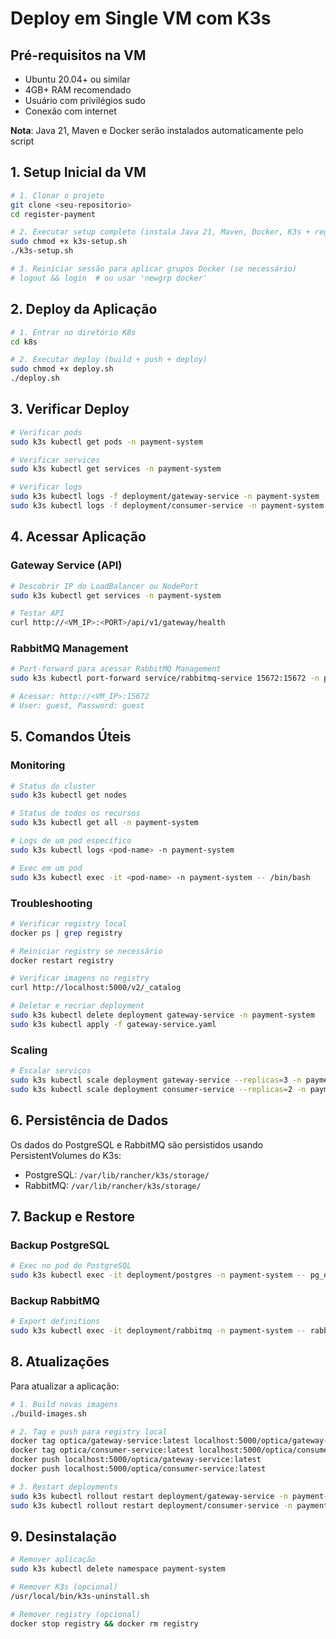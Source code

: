 # Deploy em Single VM com K3s

## Pré-requisitos na VM

- Ubuntu 20.04+ ou similar
- 4GB+ RAM recomendado
- Usuário com privilégios sudo
- Conexão com internet

**Nota**: Java 21, Maven e Docker serão instalados automaticamente pelo script

## 1. Setup Inicial da VM

```bash
# 1. Clonar o projeto
git clone <seu-repositorio>
cd register-payment

# 2. Executar setup completo (instala Java 21, Maven, Docker, K3s + registry local)
sudo chmod +x k3s-setup.sh
./k3s-setup.sh

# 3. Reiniciar sessão para aplicar grupos Docker (se necessário)
# logout && login  # ou usar 'newgrp docker'
```

## 2. Deploy da Aplicação

```bash
# 1. Entrar no diretório K8s
cd k8s

# 2. Executar deploy (build + push + deploy)
sudo chmod +x deploy.sh
./deploy.sh
```

## 3. Verificar Deploy

```bash
# Verificar pods
sudo k3s kubectl get pods -n payment-system

# Verificar services
sudo k3s kubectl get services -n payment-system

# Verificar logs
sudo k3s kubectl logs -f deployment/gateway-service -n payment-system
sudo k3s kubectl logs -f deployment/consumer-service -n payment-system
```

## 4. Acessar Aplicação

### Gateway Service (API)
```bash
# Descobrir IP do LoadBalancer ou NodePort
sudo k3s kubectl get services -n payment-system

# Testar API
curl http://<VM_IP>:<PORT>/api/v1/gateway/health
```

### RabbitMQ Management
```bash
# Port-forward para acessar RabbitMQ Management
sudo k3s kubectl port-forward service/rabbitmq-service 15672:15672 -n payment-system

# Acessar: http://<VM_IP>:15672
# User: guest, Password: guest
```

## 5. Comandos Úteis

### Monitoring
```bash
# Status do cluster
sudo k3s kubectl get nodes

# Status de todos os recursos
sudo k3s kubectl get all -n payment-system

# Logs de um pod específico
sudo k3s kubectl logs <pod-name> -n payment-system

# Exec em um pod
sudo k3s kubectl exec -it <pod-name> -n payment-system -- /bin/bash
```

### Troubleshooting
```bash
# Verificar registry local
docker ps | grep registry

# Reiniciar registry se necessário
docker restart registry

# Verificar imagens no registry
curl http://localhost:5000/v2/_catalog

# Deletar e recriar deployment
sudo k3s kubectl delete deployment gateway-service -n payment-system
sudo k3s kubectl apply -f gateway-service.yaml
```

### Scaling
```bash
# Escalar serviços
sudo k3s kubectl scale deployment gateway-service --replicas=3 -n payment-system
sudo k3s kubectl scale deployment consumer-service --replicas=2 -n payment-system
```

## 6. Persistência de Dados

Os dados do PostgreSQL e RabbitMQ são persistidos usando PersistentVolumes do K3s:

- PostgreSQL: `/var/lib/rancher/k3s/storage/`
- RabbitMQ: `/var/lib/rancher/k3s/storage/`

## 7. Backup e Restore

### Backup PostgreSQL
```bash
# Exec no pod do PostgreSQL
sudo k3s kubectl exec -it deployment/postgres -n payment-system -- pg_dump -U postgres optica-db > backup.sql
```

### Backup RabbitMQ
```bash
# Export definitions
sudo k3s kubectl exec -it deployment/rabbitmq -n payment-system -- rabbitmqctl export_definitions /tmp/definitions.json
```

## 8. Atualizações

Para atualizar a aplicação:

```bash
# 1. Build novas imagens
./build-images.sh

# 2. Tag e push para registry local
docker tag optica/gateway-service:latest localhost:5000/optica/gateway-service:latest
docker tag optica/consumer-service:latest localhost:5000/optica/consumer-service:latest
docker push localhost:5000/optica/gateway-service:latest
docker push localhost:5000/optica/consumer-service:latest

# 3. Restart deployments
sudo k3s kubectl rollout restart deployment/gateway-service -n payment-system
sudo k3s kubectl rollout restart deployment/consumer-service -n payment-system
```

## 9. Desinstalação

```bash
# Remover aplicação
sudo k3s kubectl delete namespace payment-system

# Remover K3s (opcional)
/usr/local/bin/k3s-uninstall.sh

# Remover registry (opcional)
docker stop registry && docker rm registry
```